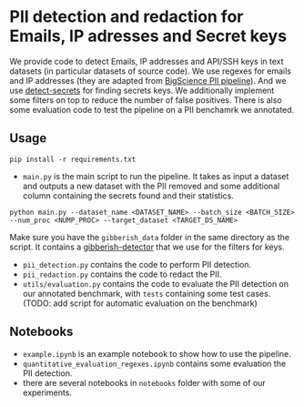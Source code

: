 # PII detection and redaction for Emails, IP adresses and Secret keys

We provide code to detect Emails, IP addresses and API/SSH keys in text datasets (in particular datasets of source code). We use regexes for emails and IP addresses (they are adapted from [BigScience PII pipeline](https://github.com/bigscience-workshop/data-preparation/tree/main/preprocessing/training/02_pii)). And we use [detect-secrets](https://github.com/Yelp/detect-secrets) for finding secrets keys. We additionally implement some filters on top to reduce the number of false positives. There is also some evaluation code to test the pipeline on a PII benchamrk we annotated.

## Usage
```
pip install -r requirements.txt
```

* `main.py` is the main script to run the pipeline. It takes as input a dataset and outputs a new dataset with the PII removed and some additional column containing the secrets found and their statistics.

```
python main.py --dataset_name <DATASET_NAME> --batch_size <BATCH_SIZE> --num_proc <NUMP_PROC> --target_dataset <TARGET_DS_NAME>
```
Make sure you have the `gibberish_data` folder in the same directory as the script. It contains a [gibberish-detector](https://github.com/domanchi/gibberish-detector) that we use for the filters for keys.

* `pii_detection.py` contains the code to perform PII detection.
* `pii_redaction.py` contains the code to redact the PII.
*  `utils/evaluation.py` contains the code to evaluate the PII detection on our annotated benchmark, with `tests` containing some test cases. (TODO: add script for automatic evaluation on the benchmark)

## Notebooks
* `example.ipynb` is an example notebook to show how to use the pipeline.
* `quantitative_evaluation_regexes.ipynb` contains some evaluation the PII detection.
* there are several notebooks in `notebooks` folder with some of our experiments.
